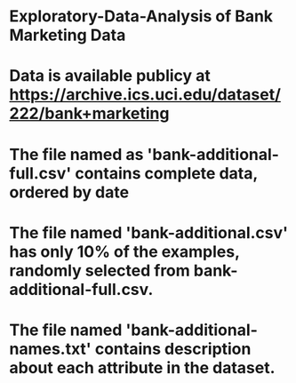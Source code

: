 # Exploratory-Data-Analysis of Bank Marketing Data 
# Data is available publicy at https://archive.ics.uci.edu/dataset/222/bank+marketing
# The file named as 'bank-additional-full.csv' contains complete data, ordered by date
# The file named 'bank-additional.csv' has only 10% of the examples, randomly selected from bank-additional-full.csv.
# The file named 'bank-additional-names.txt' contains description about each attribute in the dataset.
